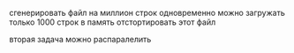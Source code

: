 сгенерировать файл на миллион строк
одновременно можно загружать только 1000 строк в память
отстортировать этот файл

вторая задача
можно распаралелить
